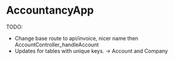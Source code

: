 # AccountancyApp

TODO:

- Change base route to api/invoice, nicer name then AccountController_handleAccount
- Updates for tables with unique keys. -> Account and Company
